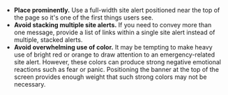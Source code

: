- **Place prominently.** Use a full-width site alert positioned near the top of the page so it's one of the first things users see.
- **Avoid stacking multiple site alerts.** If you need to convey more than one message, provide a list of links within a single site alert instead of multiple, stacked alerts.
- **Avoid overwhelming use of color.** It may be tempting to make heavy use of bright red or orange to draw attention to an emergency-related site alert. However, these colors can produce strong negative emotional reactions such as fear or panic. Positioning the banner at the top of the screen provides enough weight that such strong colors may not be necessary.